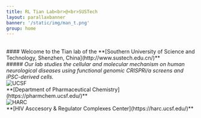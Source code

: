 ```yaml
---
title: RL Tian Lab<br>@<br>SUSTech
layout: parallaxbanner
banner: '/static/img/man_t.png'
group: home
---
```

<br>
#### Welcome to the Tian lab of the **[Southern University of Science and Technology, Shenzhen, China](http://www.sustech.edu.cn/)**    
<br>
##### <i> Our lab studies the cellular and molecular mechanism on human neurological diseases using functional genomic CRISPRi/a screens and iPSC-derived cells. </i>
<br>

<div class="divider"></div>

<div class="row member">

<div class="col s6 m3 center">
<img class="home-logo" src='/static/img/UCSFlogo.png' alt="UCSF">
<br> **[Department of Pharmaceutical Chemistry](https://pharmchem.ucsf.edu/)** 
</div>

<div class="col s6 m3 center">
<img class="home-logo" src='/static/img/HARC.gif' alt="HARC"> 
<br> **[HIV Asccesory & Regulator Complexes Center](https://harc.ucsf.edu/)** 
</div>


</div>
